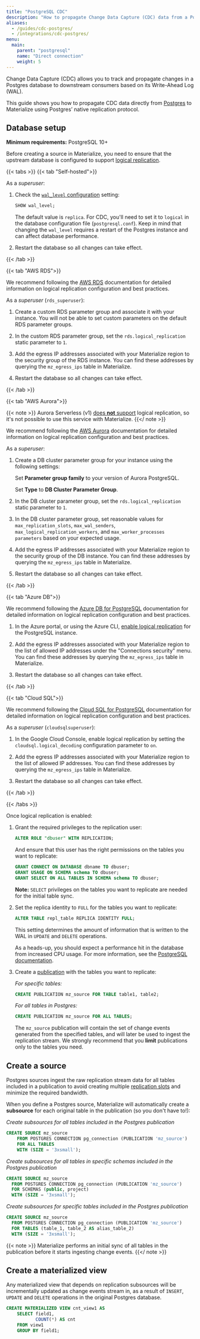 ```yaml
---
title: "PostgreSQL CDC"
description: "How to propagate Change Data Capture (CDC) data from a PostgreSQL database to Materialize"
aliases:
  - /guides/cdc-postgres/
  - /integrations/cdc-postgres/
menu:
  main:
    parent: "postgresql"
    name: "Direct connection"
    weight: 5
---
```


Change Data Capture (CDC) allows you to track and propagate changes in a Postgres database to downstream consumers based on its Write-Ahead Log (WAL).

This guide shows you how to propagate CDC data directly from [Postgres](/sql/create-source/postgres) to Materialize using Postgres’ native replication protocol.

## Database setup

**Minimum requirements:** PostgreSQL 10+

Before creating a source in Materialize, you need to ensure that the upstream database is configured to support [logical replication](https://www.postgresql.org/docs/10/logical-replication.html).

{{< tabs >}}
{{< tab "Self-hosted">}}

As a _superuser_:

1. Check the [`wal_level` configuration](https://www.postgresql.org/docs/current/wal-configuration.html) setting:

    ```sql
    SHOW wal_level;
    ```

    The default value is `replica`. For CDC, you'll need to set it to `logical` in the database configuration file (`postgresql.conf`). Keep in mind that changing the `wal_level` requires a restart of the Postgres instance and can affect database performance.

1. Restart the database so all changes can take effect.

{{< /tab >}}

{{< tab "AWS RDS">}}

We recommend following the [AWS RDS](https://docs.aws.amazon.com/AmazonRDS/latest/UserGuide/CHAP_PostgreSQL.html#PostgreSQL.Concepts.General.FeatureSupport.LogicalReplication) documentation for detailed information on logical replication configuration and best practices.

As a _superuser_ (`rds_superuser`):

1. Create a custom RDS parameter group and associate it with your instance. You will not be able to set custom parameters on the default RDS parameter groups.

1. In the custom RDS parameter group, set the `rds.logical_replication` static parameter to `1`.

1. Add the egress IP addresses associated with your Materialize region to the security group of the RDS instance. You can find these addresses by querying the `mz_egress_ips` table in Materialize.

1. Restart the database so all changes can take effect.

{{< /tab >}}

{{< tab "AWS Aurora">}}

{{< note >}}
Aurora Serverless (v1) [does **not** support](https://docs.aws.amazon.com/AmazonRDS/latest/AuroraUserGuide/aurora-serverless.html#aurora-serverless.limitations) logical replication, so it's not possible to use this service with Materialize.
{{</ note >}}

We recommend following the [AWS Aurora](https://docs.aws.amazon.com/AmazonRDS/latest/AuroraUserGuide/AuroraPostgreSQL.Replication.Logical.html#AuroraPostgreSQL.Replication.Logical.Configure) documentation for detailed information on logical replication configuration and best practices.

As a _superuser_:

1. Create a DB cluster parameter group for your instance using the following settings:

    Set **Parameter group family** to your version of Aurora PostgreSQL.

    Set **Type** to **DB Cluster Parameter Group**.

1. In the DB cluster parameter group, set the `rds.logical_replication` static parameter to `1`.

1. In the DB cluster parameter group, set reasonable values for `max_replication_slots`, `max_wal_senders`, `max_logical_replication_workers`, and `max_worker_processes parameters`  based on your expected usage.

1. Add the egress IP addresses associated with your Materialize region to the security group of the DB instance. You can find these addresses by querying the `mz_egress_ips` table in Materialize.

1. Restart the database so all changes can take effect.

{{< /tab >}}

{{< tab "Azure DB">}}

We recommend following the [Azure DB for PostgreSQL](https://docs.microsoft.com/en-us/azure/postgresql/flexible-server/concepts-logical#pre-requisites-for-logical-replication-and-logical-decoding) documentation for detailed information on logical replication configuration and best practices.

1. In the Azure portal, or using the Azure CLI, [enable logical replication](https://docs.microsoft.com/en-us/azure/postgresql/concepts-logical#set-up-your-server) for the PostgreSQL instance.

1. Add the egress IP addresses associated with your Materialize region to the list of allowed IP addresses under the "Connections security" menu. You can find these addresses by querying the `mz_egress_ips` table in Materialize.

1. Restart the database so all changes can take effect.

{{< /tab >}}

{{< tab "Cloud SQL">}}

We recommend following the [Cloud SQL for PostgreSQL](https://cloud.google.com/sql/docs/postgres/replication/configure-logical-replication#configuring-your-postgresql-instance) documentation for detailed information on logical replication configuration and best practices.

As a _superuser_ (`cloudsqlsuperuser`):

1. In the Google Cloud Console, enable logical replication by setting the `cloudsql.logical_decoding` configuration parameter to `on`.

1. Add the egress IP addresses associated with your Materialize region to the list of allowed IP addresses. You can find these addresses by querying the `mz_egress_ips` table in Materialize.

1. Restart the database so all changes can take effect.

{{< /tab >}}

{{< /tabs >}}

Once logical replication is enabled:

1. Grant the required privileges to the replication user:

    ```sql
    ALTER ROLE "dbuser" WITH REPLICATION;
    ```

    And ensure that this user has the right permissions on the tables you want to replicate:

    ```sql
    GRANT CONNECT ON DATABASE dbname TO dbuser;
    GRANT USAGE ON SCHEMA schema TO dbuser;
    GRANT SELECT ON ALL TABLES IN SCHEMA schema TO dbuser;
    ```

    **Note:** `SELECT` privileges on the tables you want to replicate are needed for the initial table sync.

1. Set the replica identity to `FULL` for the tables you want to replicate:

    ```sql
    ALTER TABLE repl_table REPLICA IDENTITY FULL;
    ```

    This setting determines the amount of information that is written to the WAL in `UPDATE` and `DELETE` operations.

    As a heads-up, you should expect a performance hit in the database from increased CPU usage. For more information, see the [PostgreSQL documentation](https://www.postgresql.org/docs/current/logical-replication-publication.html).

1. Create a [publication](https://www.postgresql.org/docs/current/logical-replication-publication.html) with the tables you want to replicate:

    _For specific tables:_

    ```sql
    CREATE PUBLICATION mz_source FOR TABLE table1, table2;
    ```

    _For all tables in Postgres:_

    ```sql
    CREATE PUBLICATION mz_source FOR ALL TABLES;
    ```

    The `mz_source` publication will contain the set of change events generated from the specified tables, and will later be used to ingest the replication stream. We strongly recommend that you **limit** publications only to the tables you need.

## Create a source

Postgres sources ingest the raw replication stream data for all tables included in a publication to avoid creating multiple [replication slots](/sql/create-source/postgres/#postgresql-replication-slots) and minimize the required bandwidth.

When you define a Postgres source, Materialize will automatically create a **subsource** for each original table in the publication (so you don't have to!):

_Create subsources for all tables included in the Postgres publication_

```sql
CREATE SOURCE mz_source
    FROM POSTGRES CONNECTION pg_connection (PUBLICATION 'mz_source')
    FOR ALL TABLES
    WITH (SIZE = '3xsmall');
```

_Create subsources for all tables in specific schemas included in the Postgres publication_

```sql
CREATE SOURCE mz_source
  FROM POSTGRES CONNECTION pg_connection (PUBLICATION 'mz_source')
  FOR SCHEMAS (public, project)
  WITH (SIZE = '3xsmall');
```

_Create subsources for specific tables included in the Postgres publication_

```sql
CREATE SOURCE mz_source
  FROM POSTGRES CONNECTION pg_connection (PUBLICATION 'mz_source')
  FOR TABLES (table_1, table_2 AS alias_table_2)
  WITH (SIZE = '3xsmall');
```

{{< note >}}
Materialize performs an initial sync of all tables in the publication before it starts ingesting change events.
{{</ note >}}

## Create a materialized view

Any materialized view that depends on replication subsources will be incrementally updated as change events stream in, as a result of `INSERT`, `UPDATE` and `DELETE` operations in the original Postgres database.

```sql
CREATE MATERIALIZED VIEW cnt_view1 AS
    SELECT field1,
           COUNT(*) AS cnt
    FROM view1
    GROUP BY field1;
```
